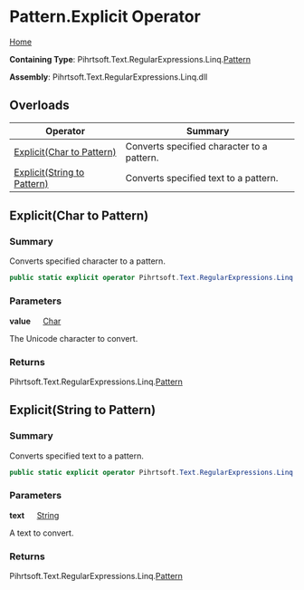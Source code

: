 # Pattern\.Explicit Operator

[Home](../../../../../../README.md)

**Containing Type**: Pihrtsoft\.Text\.RegularExpressions\.Linq\.[Pattern](../README.md)

**Assembly**: Pihrtsoft\.Text\.RegularExpressions\.Linq\.dll

## Overloads

| Operator | Summary |
| -------- | ------- |
| [Explicit(Char to Pattern)](#Pihrtsoft_Text_RegularExpressions_Linq_Pattern_op_Explicit_System_Char__Pihrtsoft_Text_RegularExpressions_Linq_Pattern) | Converts specified character to a pattern\. |
| [Explicit(String to Pattern)](#Pihrtsoft_Text_RegularExpressions_Linq_Pattern_op_Explicit_System_String__Pihrtsoft_Text_RegularExpressions_Linq_Pattern) | Converts specified text to a pattern\. |

## Explicit\(Char to Pattern\) <a name="Pihrtsoft_Text_RegularExpressions_Linq_Pattern_op_Explicit_System_Char__Pihrtsoft_Text_RegularExpressions_Linq_Pattern"></a>

### Summary

Converts specified character to a pattern\.

```csharp
public static explicit operator Pihrtsoft.Text.RegularExpressions.Linq.Pattern(char value)
```

### Parameters

**value** &emsp; [Char](https://docs.microsoft.com/en-us/dotnet/api/system.char)

The Unicode character to convert\.

### Returns

Pihrtsoft\.Text\.RegularExpressions\.Linq\.[Pattern](../README.md)

## Explicit\(String to Pattern\) <a name="Pihrtsoft_Text_RegularExpressions_Linq_Pattern_op_Explicit_System_String__Pihrtsoft_Text_RegularExpressions_Linq_Pattern"></a>

### Summary

Converts specified text to a pattern\.

```csharp
public static explicit operator Pihrtsoft.Text.RegularExpressions.Linq.Pattern(string text)
```

### Parameters

**text** &emsp; [String](https://docs.microsoft.com/en-us/dotnet/api/system.string)

A text to convert\.

### Returns

Pihrtsoft\.Text\.RegularExpressions\.Linq\.[Pattern](../README.md)

